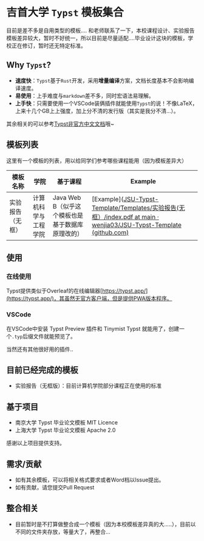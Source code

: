 # 吉首大学 `Typst` 模板集合

目前是差不多是自用类型的模板.... 和老师联系了一下，本校课程设计、实验报告模板差异较大，暂时不好统一，所以目前是尽量适配....毕业设计这块的模板，学校正在修订，暂时还无特定标准。

## Why `Typst`?

- **速度快**：`Typst`基于`Rust`开发，采用**增量编译**方案，文档长度基本不会影响编译速度。
- **易使用**：上手难度与`markdown`差不多，同时宏语法易理解。
- **上手快**：只需要使用一个VSCode装俩插件就能使用`Typst`的说！不像LaTeX，上来十几个GB上上强度，加上分不清的发行版（其实是我分不清...）。

其余相关的可以参考[Typst非官方中文文档](https://typst-doc-cn.github.io/docs/)哦~

## 模板列表

这里有一个模板的列表，用以给同学们参考哪些课程能用（因为模板差异大）

| 模板名称         | 学院                 | 基于课程                                         | Example                                                      |
| ---------------- | -------------------- | ------------------------------------------------ | ------------------------------------------------------------ |
| 实验报告（无框） | 计算机科学与工程学院 | Java Web B（似乎这个模板也是基于数据库原理改的） | [Example]([JSU-Typst-Template/Templates/实验报告(无框）/index.pdf at main · wenjia03/JSU-Typst-Template (github.com)](https://github.com/wenjia03/JSU-Typst-Template/blob/main/Templates/实验报告(无框）/index.pdf)) |

## 使用

### 在线使用

Typst提供类似于Overleaf的在线编辑器[https://typst.app/](https://typst.app/)，其虽然无官方客户端，但是提供PWA版本程序。

### VSCode

在VSCode中安装 Typst Preview 插件和 Tinymist Typst 就能用了，创建一个`.typ`后缀文件就能预览了。

当然还有其他很好用的插件..

## 目前已经完成的模板

- 实验报告（无框版）：目前计算机学院部分课程正在使用的标准

## 基于项目

- 南京大学 Typst 毕业论文模板 MIT Licence
- 上海大学 Typst 毕业论文模板 Apache 2.0

感谢以上项目提供支持。

## 需求/贡献

- 如有其余模板，可以将相关格式要求或者Word档以Issue提出。
- 如有贡献，请您提交Pull Request

## 整合相关

- 目前暂时是不打算做整合成一个模板（因为本校模板差异真的大.....），目前以不同的文件夹存放，等量大了，再整合...
